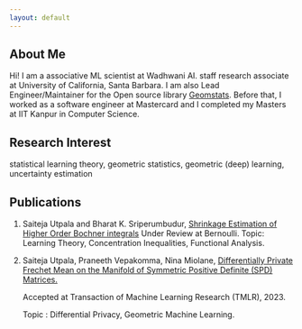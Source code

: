 ```yaml
---
layout: default
---
```


## About Me

Hi! I am a associative ML scientist at Wadhwani AI. staff research associate at University of California, Santa Barbara. I am also Lead Engineer/Maintainer for the Open source library <a href="https://github.com/geomstats/geomstats">Geomstats</a>. Before that, I worked as a software engineer at Mastercard and I completed my Masters at IIT Kanpur in Computer Science.

## Research Interest

statistical learning theory, geometric statistics, geometric (deep) learning, uncertainty estimation



## Publications

1. Saiteja Utpala and Bharat K. Sriperumbudur, <a href="https://arxiv.org/pdf/2207.06357.pdf">Shrinkage Estimation of Higher Order Bochner integrals</a> 
    Under Review at Bernoulli. 
    Topic: Learning Theory, Concentration Inequalities, Functional Analysis.


2. Saiteja Utpala, Praneeth Vepakomma, Nina Miolane,  <a href="https://arxiv.org/pdf/2208.04245.pdf">Differentially Private  ́Frechet Mean on the Manifold of Symmetric Positive Definite (SPD) Matrices.</a>  

    Accepted at Transaction of Machine Learning Research (TMLR), 2023.
    
    Topic :  Differential Privacy, Geometric Machine Learning.